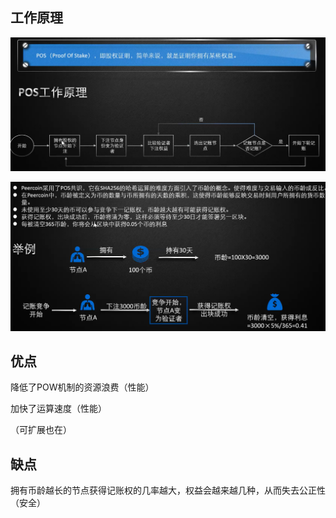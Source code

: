## 工作原理

![pos1](../../images/blockchain/pos1.png)

![pos2](../../images/blockchain/pos2.png)

## 优点

降低了POW机制的资源浪费（性能）

加快了运算速度（性能）

（可扩展也在）

## 缺点

拥有币龄越长的节点获得记账权的几率越大，权益会越来越几种，从而失去公正性（安全）